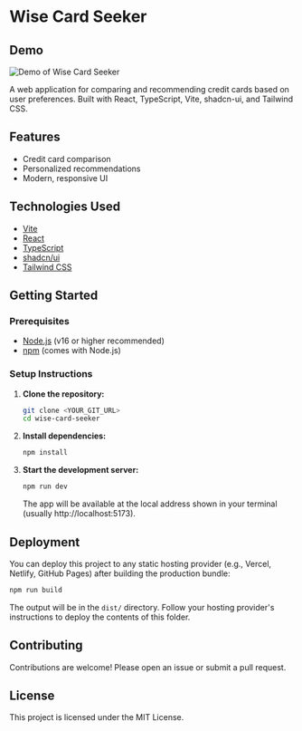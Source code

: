 # Wise Card Seeker

## Demo

![Demo of Wise Card Seeker](public/demo-video.gif)

A web application for comparing and recommending credit cards based on user preferences. Built with React, TypeScript, Vite, shadcn-ui, and Tailwind CSS.

## Features

- Credit card comparison
- Personalized recommendations
- Modern, responsive UI

## Technologies Used

- [Vite](https://vitejs.dev/)
- [React](https://react.dev/)
- [TypeScript](https://www.typescriptlang.org/)
- [shadcn/ui](https://ui.shadcn.com/)
- [Tailwind CSS](https://tailwindcss.com/)

## Getting Started

### Prerequisites

- [Node.js](https://nodejs.org/) (v16 or higher recommended)
- [npm](https://www.npmjs.com/) (comes with Node.js)

### Setup Instructions

1. **Clone the repository:**

   ```sh
   git clone <YOUR_GIT_URL>
   cd wise-card-seeker
   ```

2. **Install dependencies:**

   ```sh
   npm install
   ```

3. **Start the development server:**
   ```sh
   npm run dev
   ```
   The app will be available at the local address shown in your terminal (usually http://localhost:5173).

## Deployment

You can deploy this project to any static hosting provider (e.g., Vercel, Netlify, GitHub Pages) after building the production bundle:

```sh
npm run build
```

The output will be in the `dist/` directory. Follow your hosting provider's instructions to deploy the contents of this folder.

## Contributing

Contributions are welcome! Please open an issue or submit a pull request.

## License

This project is licensed under the MIT License.
